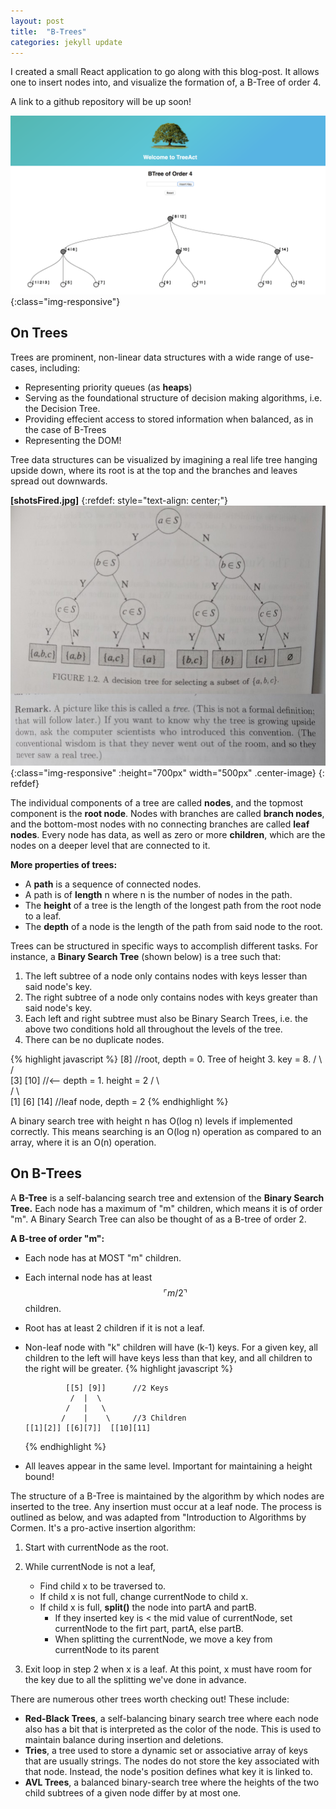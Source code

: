 ```yaml
---
layout: post
title:  "B-Trees"
categories: jekyll update
---
```



I created a small React application to go along with this blog-post.
It allows one to insert nodes into, and visualize the formation of, a B-Tree of order 4. 

A link to a github repository will be up soon!

![image-title-here](/img/BTreeScreenshot.png){:class="img-responsive"}


## On Trees ##
Trees are prominent, non-linear data structures with a wide range of 
use-cases, including: 

* Representing priority queues (as **heaps**) 
* Serving as the foundational structure of decision making algorithms,
i.e. the Decision Tree.
* Providing effecient access to stored information when balanced, as in the case of B-Trees
* Representing the DOM!


Tree data structures can be visualized by imagining a real life tree
hanging upside down, where its root is at the top and the branches and
leaves spread out downwards. 

**[shotsFired.jpg]**
{:refdef: style="text-align: center;"}
![image-title-here](/img/shotsFired.jpg){:class="img-responsive" :height="700px" width="500px" .center-image}
{: refdef}


The individual components of a tree are called **nodes**, and the topmost
component is the **root node**. Nodes with branches are called 
**branch nodes**, and the bottom-most nodes with no connecting branches
are called **leaf nodes**. Every node has data, as well as zero or more
**children**, which are the nodes on a deeper level that are connected to it.

**More properties of trees:**
* A **path** is a sequence of connected nodes.
* A path is of **length** n where n is the number of nodes in the path.
* The **height** of a tree is the length of the longest path from
the root node to a leaf.
* The **depth** of a node is the length of the path from said node to the 
root.


Trees can be structured in specific ways to accomplish different tasks.
For instance, a **Binary Search Tree** (shown below) is a tree such that:
1. The left subtree of a node only contains nodes with keys lesser than 
said node's key.
1. The right subtree of a node only contains nodes with keys greater than
said node's key.
1. Each left and right subtree must also be Binary Search Trees, i.e. the above two conditions hold all throughout the levels of the tree.
1. There can be no duplicate nodes.


{% highlight javascript %}
            [8]        //root, depth = 0. Tree of height 3. key = 8.
           /   \ 
          /     \
         [3]    [10]  //<-- depth = 1. height = 2
        /  \      \
       /    \      \
      [1]   [6]     [14]  //leaf node, depth = 2
{% endhighlight %}


A binary search tree with height n has O(log n) levels if implemented 
correctly. This means searching is an O(log n) operation as compared to
an array, where it is an O(n) operation.

## On B-Trees ##
A **B-Tree** is a self-balancing search tree and extension of the **Binary Search Tree.**
Each node has a maximum of "m" children, which means it is of order "m". 
A Binary Search Tree can also be thought of as a B-tree of order 2.

**A B-tree of order "m":**

* Each node has at MOST "m" children.

* Each internal node has at least $$\ulcorner m/2 \urcorner$$ children.

* Root has at least 2 children if it is not a leaf.

* Non-leaf node with "k" children will have (k-1) keys.
	For a given key, all children to the left will have keys less than that key, and all children to the right will be greater.
	{% highlight javascript %}

               [[5] [9]]      //2 Keys
                /  |  \       
               /   |   \         
              /    |    \     //3 Children
      [[1][2]] [[6][7]]  [[10][11] 
    {% endhighlight %}
* All leaves appear in the same level. Important for maintaining a 
height bound!

The structure of a B-Tree is maintained by the algorithm by which
nodes are inserted to the tree. Any insertion must occur at a leaf node.
The process is outlined as below, and was adapted from "Introduction to Algorithms by Cormen. It's a pro-active insertion algorithm:


1. Start with currentNode as the root.
2. While currentNode is not a leaf, 

	* Find child x to be traversed to.
	* If child x is not full, change currentNode to child x.
	* If child x is full, **split()** the node into partA and partB.
	  	* If they inserted key is < the mid value of currentNode, set 
	  	  currentNode to the firt part, partA, else partB. 
	  	* When splitting the currentNode, we move a key from currentNode 
	  	  to its parent
3. Exit loop in step 2 when x is a leaf. At this point, x must have room
   for the key due to all the splitting we've done in advance.


There are numerous other trees worth checking out! These include: 
* **Red-Black Trees**, a self-balancing binary search tree where each 
  node also has a bit that is interpreted as the color of the node. This 
  is used to maintain balance during insertion and deletions.
* **Tries**, a tree used to store a dynamic set or associative array of
  keys that are usually strings. The nodes do not store the key 
  associated with that node. Instead, the node's position defines what
  key it is linked to.
* **AVL Trees**, a balanced binary-search tree where the heights of
  the two child subtrees of a given node differ by at most one.




